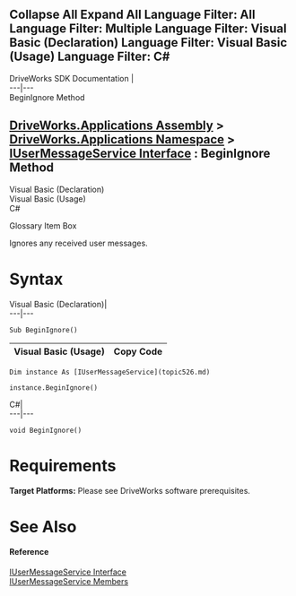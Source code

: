 Collapse All Expand All Language Filter: All  Language Filter: Multiple  Language Filter: Visual Basic (Declaration) Language Filter: Visual Basic (Usage) Language Filter: C#  
---  
DriveWorks SDK Documentation  |   
---|---  
BeginIgnore Method   
  
[DriveWorks.Applications Assembly](topic13.md) > [DriveWorks.Applications Namespace](topic16.md) > [IUserMessageService Interface](topic526.md) : BeginIgnore Method  
---  
  
Visual Basic (Declaration)    
Visual Basic (Usage)    
C# 

Glossary Item Box

Ignores any received user messages. 

# Syntax

Visual Basic (Declaration)|   
---|---  
      
    
    Sub BeginIgnore()   
  
Visual Basic (Usage)| Copy Code  
---|---  
      
    
    Dim instance As [IUserMessageService](topic526.md)
     
    instance.BeginIgnore()  
  
C#|   
---|---  
      
    
    void BeginIgnore()  
  
# Requirements

**Target Platforms:** Please see DriveWorks software prerequisites.

# See Also

#### Reference

[IUserMessageService Interface](topic526.md)   
[IUserMessageService Members](topic527.md)


